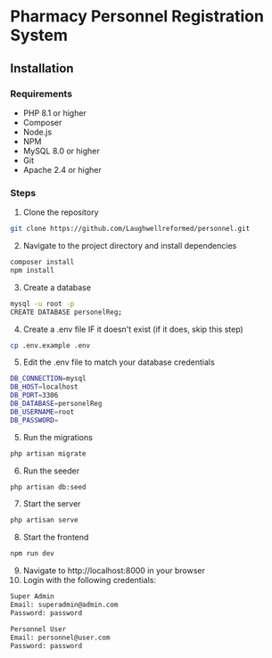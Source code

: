 # Pharmacy Personnel Registration System

## Installation

### Requirements
- PHP 8.1 or higher
- Composer
- Node.js
- NPM
- MySQL 8.0 or higher
- Git
- Apache 2.4 or higher

### Steps
1. Clone the repository
```bash
git clone https://github.com/Laughwellreformed/personnel.git
```
2. Navigate to the project directory and install dependencies
```bash
composer install
npm install
```
3. Create a database
```bash
mysql -u root -p
CREATE DATABASE personelReg;
```
4. Create a .env file IF it doesn't exist (if it does, skip this step)
```bash
cp .env.example .env
```
5. Edit the .env file to match your database credentials
```bash
DB_CONNECTION=mysql
DB_HOST=localhost
DB_PORT=3306
DB_DATABASE=personelReg
DB_USERNAME=root
DB_PASSWORD=
```
5. Run the migrations
```bash
php artisan migrate
```
6. Run the seeder
```bash
php artisan db:seed
```
7. Start the server
```bash
php artisan serve
```
8. Start the frontend
```bash
npm run dev
```
9. Navigate to http://localhost:8000 in your browser
10. Login with the following credentials:
```bash
Super Admin
Email: superadmin@admin.com
Password: password

Personnel User
Email: personnel@user.com
Password: password
```
